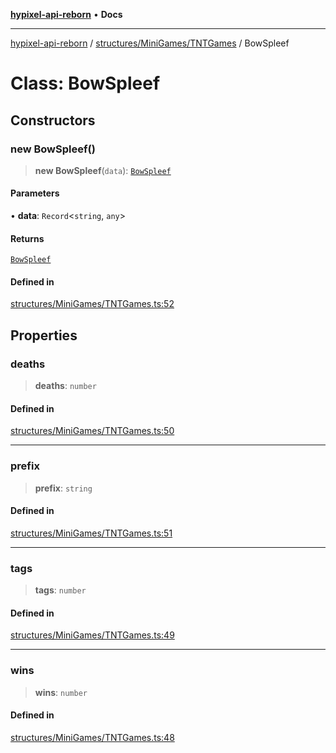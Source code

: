 [**hypixel-api-reborn**](../../../../README.md) • **Docs**

***

[hypixel-api-reborn](../../../../modules.md) / [structures/MiniGames/TNTGames](../README.md) / BowSpleef

# Class: BowSpleef

## Constructors

### new BowSpleef()

> **new BowSpleef**(`data`): [`BowSpleef`](BowSpleef.md)

#### Parameters

• **data**: `Record`\<`string`, `any`\>

#### Returns

[`BowSpleef`](BowSpleef.md)

#### Defined in

[structures/MiniGames/TNTGames.ts:52](https://github.com/Kathund/REBORN-docs-TEST/blob/226e7f6a62bb6bca87ef0828ac84e9098d59f860/src/structures/MiniGames/TNTGames.ts#L52)

## Properties

### deaths

> **deaths**: `number`

#### Defined in

[structures/MiniGames/TNTGames.ts:50](https://github.com/Kathund/REBORN-docs-TEST/blob/226e7f6a62bb6bca87ef0828ac84e9098d59f860/src/structures/MiniGames/TNTGames.ts#L50)

***

### prefix

> **prefix**: `string`

#### Defined in

[structures/MiniGames/TNTGames.ts:51](https://github.com/Kathund/REBORN-docs-TEST/blob/226e7f6a62bb6bca87ef0828ac84e9098d59f860/src/structures/MiniGames/TNTGames.ts#L51)

***

### tags

> **tags**: `number`

#### Defined in

[structures/MiniGames/TNTGames.ts:49](https://github.com/Kathund/REBORN-docs-TEST/blob/226e7f6a62bb6bca87ef0828ac84e9098d59f860/src/structures/MiniGames/TNTGames.ts#L49)

***

### wins

> **wins**: `number`

#### Defined in

[structures/MiniGames/TNTGames.ts:48](https://github.com/Kathund/REBORN-docs-TEST/blob/226e7f6a62bb6bca87ef0828ac84e9098d59f860/src/structures/MiniGames/TNTGames.ts#L48)

